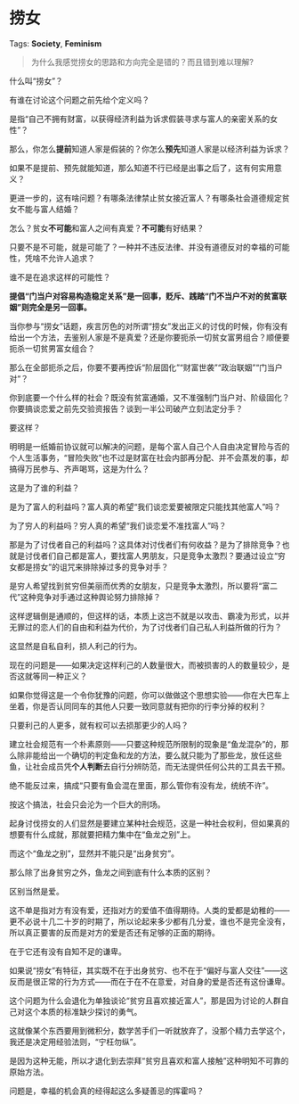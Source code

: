 # 捞女

Tags: **Society**, **Feminism**

> 为什么我感觉捞女的思路和方向完全是错的？而且错到难以理解?



什么叫“捞女”？

有谁在讨论这个问题之前先给个定义吗？

是指“自己不拥有财富，以获得经济利益为诉求假装寻求与富人的亲密关系的女性”？

那么，你怎么**提前**知道人家是假装的？你怎么**预先**知道人家是以经济利益为诉求？

如果不是提前、预先就能知道，那么知道不行已经是出事之后了，这有何实用意义？

更进一步的，这有啥问题？有哪条法律禁止贫女接近富人？有哪条社会道德规定贫女不能与富人结婚？

怎么？贫女**不可能**和富人之间有真爱？**不可能**有好结果？

只要不是不可能，就是可能了？一种并不违反法律、并没有道德反对的幸福的可能性，凭啥不允许人追求？

谁不是在追求这样的可能性？

**提倡“门当户对容易构造稳定关系”是一回事，贬斥、践踏“门不当户不对的贫富联姻”则完全是另一回事。**

当你参与“捞女”话题，疾言厉色的对所谓“捞女”发出正义的讨伐的时候，你有没有给出一个方法，去鉴别人家是不是真爱？还是你要扼杀一切贫女富男组合？顺便要扼杀一切贫男富女组合？

那么在全部扼杀之后，你要不要再控诉“阶层固化”“财富世袭”“政治联姻”“门当户对“？

你到底要一个什么样的社会？既没有贫富通婚，又不准强制门当户对、阶级固化？你要搞谈恋爱之前先交验资报告？谈到一半公司破产立刻法定分手？

要这样？

明明是一纸婚前协议就可以解决的问题，是每个富人自己个人自由决定冒险与否的个人生活事务，“冒险失败”也不过是财富在社会内部再分配、并不会蒸发的事，却搞得万民参与、齐声喝骂，这是为什么？

这是为了谁的利益？

是为了富人的利益吗？富人真的希望“我们谈恋爱要被限定只能找其他富人”吗？

为了穷人的利益吗？穷人真的希望“我们谈恋爱不准找富人”吗？

那是为了讨伐者自己的利益吗？这具体对讨伐者们有何收益？是为了排除竞争？也就是讨伐者们自己都是富人，要找富人男朋友，只是竞争太激烈？要通过设立“穷女都是捞女”的诅咒来排除掉过多的竞争对手？

是穷人希望找到贫穷但美丽而优秀的女朋友，只是竞争太激烈，所以要将“富二代”这种竞争对手通过这种舆论努力排除掉？

这样逻辑倒是通顺的，但这样的话，本质上这岂不就是以攻击、霸凌为形式，以并无罪过的恋人们的自由和利益为代价，为了讨伐者们自己私人利益所做的行为？

这显然是自私自利，损人利己的行为。

现在的问题是——如果决定这样利己的人数量很大，而被损害的人的数量较少，是否这就等同一种正义？

如果你觉得这是一个令你犹豫的问题，你可以做做这个思想实验——你在大巴车上坐着，你是否认同同车的其他人只要一致同意就有把你的行李分掉的权利？

只要利己的人更多，就有权可以去损那更少的人吗？

  


建立社会规范有一个朴素原则——只要这种规范所限制的现象是“鱼龙混杂”的，那么除非能给出一个确切的判定鱼和龙的方法，要么就只能为了那些龙，放任这些鱼，让社会成员凭**个人判断**去自行分辨防范，而无法提供任何公共的工具去干预。

绝不能反过来，搞成“只要有鱼会混在里面，那么管你有没有龙，统统不许”。

按这个搞法，社会只会沦为一个巨大的刑场。

起身讨伐捞女的人们显然是要建立某种社会规范，这是一种社会权利，但如果真的想要有什么成就，那就要把精力集中在“鱼龙之别”上。

而这个“鱼龙之别”，显然并不能只是“出身贫穷”。

那么除了出身贫穷之外，鱼龙之间到底有什么本质的区别？

区别当然是爱。

这不单是指对方有没有爱，还指对方的爱值不值得期待。人类的爱都是幼稚的——更不必说十几二十岁的时期了，所以论起来多少都有几分爱，谁也不是完全没有，所以真正要害的反而是对方的爱是否还有足够的正面的期待。

在于它还有没有自知不足的谦卑。

如果说“捞女”有特征，其实既不在于出身贫穷、也不在于“偏好与富人交往”——这反而是很正常的行为方式——而在于在不在意爱，对自身的爱是否还有这份谦卑。

这个问题为什么会退化为单独谈论“贫穷且喜欢接近富人”，那是因为讨论的人群自己对这个本质的标准缺少探讨的勇气。

这就像某个东西要用到微积分，数学苦手们一听就放弃了，没那个精力去学这个，我还是决定用经验法则，“宁枉勿纵”。

是因为这种无能，所以才退化到去崇拜“贫穷且喜欢和富人接触”这种明知不可靠的原始方法。

问题是，幸福的机会真的经得起这么多疑善忌的挥霍吗？



